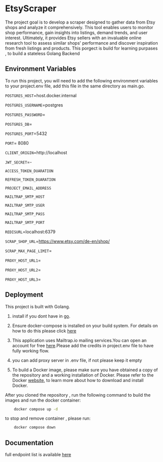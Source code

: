 
# EtsyScraper


The project goal is to develop a scraper designed to gather data from Etsy shops and analyze it comprehensively. This tool enables users to monitor shop performance, gain insights into listings, demand trends, and user interest. Ultimately, it provides Etsy sellers with an invaluable online research tool to assess similar shops' performance and discover inspiration from fresh listings and products.
This porgect is build for learning purpases , to build a stateless Golang Backend 



## Environment Variables

To run this project, you will need to add the following environment variables to your project.env file, add this file in the same directory as main.go.

`POSTGRES_HOST`=host.docker.internal

`POSTGRES_USERNAME`=postgres

`POSTGRES_PASSWORD`=

`POSTGRES_DB`=

`POSTGRES_PORT`=5432

`PORT`= 8080

`CLIENT_ORIGIN`=http://localhost

`JWT_SECRET`=-

`ACCESS_TOKEN_DUARATION` 

`REFRESH_TOKEN_DUARATION`


`PROJECT_EMAIL_ADDRESS`

`MAILTRAP_SMTP_HOST`

`MAILTRAP_SMTP_USER`

`MAILTRAP_SMTP_PASS`

`MAILTRAP_SMTP_PORT`

`REDISURL`=localhost:6379

`SCRAP_SHOP_URL`=https://www.etsy.com/de-en/shop/

`SCRAP_MAX_PAGE_LIMIT`=

`PROXY_HOST_URL1`=

`PROXY_HOST_URL2`=

`PROXY_HOST_URL3`=



## Deployment

This project is built with Golang.

1. install if you dont have in  [go](https://go.dev/).


2. Ensure docker-compose is installed on your build system. For details on how to do this please click [here](https://docs.docker.com/compose/install/)

3. This application uses Mailtrap.io mailing services.You can open an account for free [here](https://mailtrap.io/).Please add the credits in project.env file to have fully working flow.
4. you can add proxy server in .env file, if not please keep it empty

5. To build a Docker image, please make sure you have obtained a copy of the repository and a working installation of Docker. Please refer to the Docker [website](https://docs.docker.com/), to learn more about how to download and install Docker.

After you cloned the repository , run the following command to build the images and run the docker container:

```bash
    docker compose up -d
```
to stop and remove container , please run:
```bash
    docker compose down
```


## Documentation

full endpoint list is available [here](https://github.com/Wailaa/EtsyShop_Scraper/blob/master/Documentaion.md)

